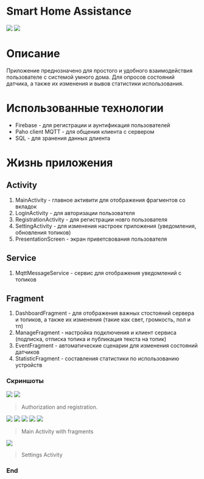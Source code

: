 # Smart Home Assistance

![](https://upload.wikimedia.org/wikipedia/commons/3/34/Android_Studio_icon.svg) 
![](https://img.shields.io/github/release/pandao/editor.md.svg) 



# Описание
Приложение преднозначено для простого и удобного взаимодействия пользователе с системой умного дома. Для опросов состояний датчика, а также их изменения и вывов статистики использования.

# Использованные технологии
-  Firebase \- для регистрации и аунтификация пользователей
- Paho client MQTT \- для общения клиента с сервером
- SQL \- для зранения данных длиента


# Жизнь приложения 
## Аctivity
1. MainActivity - главное активити для отображения фрагментов со вкладок 
2. LoginActivity - для авторизации пользователя
3. RegistrationActivity - для регистрации новго пользователя
3. SettingActivity - для изменения настроек приложения (уведомления, обновления топиков)
4. PresentationScreen - экран приветсвования пользователя

## Service
1. MqttMessageService - сервис для отображения уведомлений с топиков

## Fragment
1. DashboardFragment - для отображения важных стостояний сервера и топиков, а также их изменения (такие как свет, громкость, пол и тп)
2. ManageFragment - настройка подключения и клиент сервиса (подписка, отписка  топика и публикация текста на топик)
3. EventFragment - автоматические сценарии для изменения состояний датчиков
4. StatisticFragment - составления статистики по использованию устройств



### Скриншоты

![](https://github.com/SmartHome-Assistance/MQTT/blob/master/scr/1.jpg) ![](https://github.com/SmartHome-Assistance/MQTT/blob/master/scr/2.jpg)

> Authorization and registration.

![](https://github.com/SmartHome-Assistance/MQTT/blob/master/scr/8.jpg) ![](https://github.com/SmartHome-Assistance/MQTT/blob/master/scr/3.jpg) ![](https://github.com/SmartHome-Assistance/MQTT/blob/master/scr/4.jpg) ![](https://github.com/SmartHome-Assistance/MQTT/blob/master/scr/5.jpg) ![](https://github.com/SmartHome-Assistance/MQTT/blob/master/scr/6.jpg)

> Main Activity with fragments

![](https://github.com/SmartHome-Assistance/MQTT/blob/master/scr/7.jpg)

> Settings Activity


### End